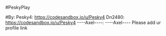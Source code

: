 #PeskyPlay

#By:
Pesky4: https://codesandbox.io/u/Pesky4
Dn2480: https://codesandbox.io/u/Pesky4
----Axel----:
----Axel---- Please add ur profile link
